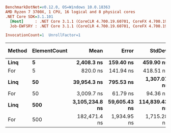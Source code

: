 ``` ini

BenchmarkDotNet=v0.12.0, OS=Windows 10.0.18363
AMD Ryzen 7 3700X, 1 CPU, 16 logical and 8 physical cores
.NET Core SDK=3.1.101
  [Host]     : .NET Core 3.1.1 (CoreCLR 4.700.19.60701, CoreFX 4.700.19.60801), X64 RyuJIT
  Job-EWFSRY : .NET Core 3.1.1 (CoreCLR 4.700.19.60701, CoreFX 4.700.19.60801), X64 RyuJIT

InvocationCount=1  UnrollFactor=1  

```
| Method | ElementCount |           Mean |        Error |        StdDev |         Median | Gen 0 | Gen 1 | Gen 2 | Allocated |
|------- |------------- |---------------:|-------------:|--------------:|---------------:|------:|------:|------:|----------:|
|   **Linq** |            **5** |     **2,408.3 ns** |    **159.40 ns** |     **459.90 ns** |     **2,250.0 ns** |     **-** |     **-** |     **-** |    **1256 B** |
|    For |            5 |       820.0 ns |    141.94 ns |     418.51 ns |       650.0 ns |     - |     - |     - |      48 B |
|   **Linq** |           **50** |    **39,954.3 ns** |    **795.53 ns** |   **1,307.07 ns** |    **39,900.0 ns** |     **-** |     **-** |     **-** |   **10416 B** |
|    For |           50 |     3,009.7 ns |     61.79 ns |      94.36 ns |     3,000.0 ns |     - |     - |     - |     224 B |
|   **Linq** |          **500** | **3,105,234.8 ns** | **59,605.43 ns** | **114,839.43 ns** | **3,160,500.0 ns** |     **-** |     **-** |     **-** |  **100472 B** |
|    For |          500 |   182,471.4 ns |  1,934.95 ns |   1,715.28 ns |   182,100.0 ns |     - |     - |     - |    2024 B |

